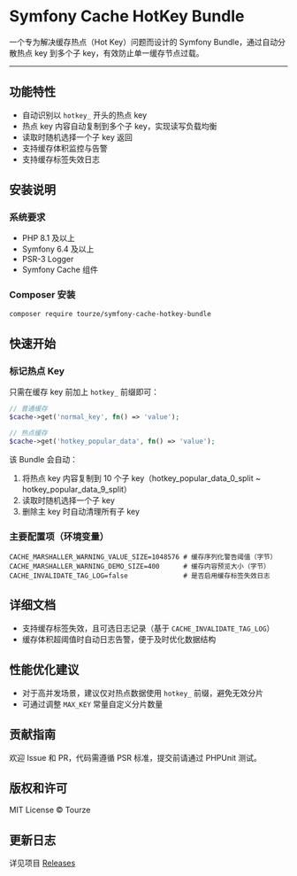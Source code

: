 # Symfony Cache HotKey Bundle

一个专为解决缓存热点（Hot Key）问题而设计的 Symfony Bundle，通过自动分散热点 key 到多个子 key，有效防止单一缓存节点过载。

---

## 功能特性

- 自动识别以 `hotkey_` 开头的热点 key
- 热点 key 内容自动复制到多个子 key，实现读写负载均衡
- 读取时随机选择一个子 key 返回
- 支持缓存体积监控与告警
- 支持缓存标签失效日志

## 安装说明

### 系统要求

- PHP 8.1 及以上
- Symfony 6.4 及以上
- PSR-3 Logger
- Symfony Cache 组件

### Composer 安装

```bash
composer require tourze/symfony-cache-hotkey-bundle
```

## 快速开始

### 标记热点 Key

只需在缓存 key 前加上 `hotkey_` 前缀即可：

```php
// 普通缓存
$cache->get('normal_key', fn() => 'value');

// 热点缓存
$cache->get('hotkey_popular_data', fn() => 'value');
```

该 Bundle 会自动：

1. 将热点 key 内容复制到 10 个子 key（hotkey_popular_data_0_split ~ hotkey_popular_data_9_split）
2. 读取时随机选择一个子 key
3. 删除主 key 时自动清理所有子 key

### 主要配置项（环境变量）

```dotenv
CACHE_MARSHALLER_WARNING_VALUE_SIZE=1048576 # 缓存序列化警告阈值（字节）
CACHE_MARSHALLER_WARNING_DEMO_SIZE=400      # 缓存内容预览大小（字节）
CACHE_INVALIDATE_TAG_LOG=false              # 是否启用缓存标签失效日志
```

## 详细文档

- 支持缓存标签失效，且可选日志记录（基于 `CACHE_INVALIDATE_TAG_LOG`）
- 缓存体积超阈值时自动日志告警，便于及时优化数据结构

## 性能优化建议

- 对于高并发场景，建议仅对热点数据使用 `hotkey_` 前缀，避免无效分片
- 可通过调整 `MAX_KEY` 常量自定义分片数量

## 贡献指南

欢迎 Issue 和 PR，代码需遵循 PSR 标准，提交前请通过 PHPUnit 测试。

## 版权和许可

MIT License © Tourze

## 更新日志

详见项目 [Releases](https://github.com/tourze/symfony-cache-hotkey-bundle/releases)
